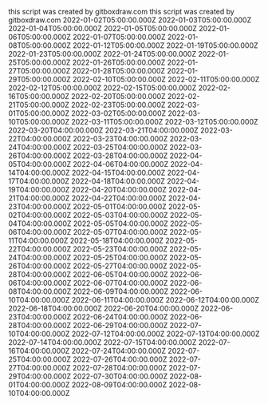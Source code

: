 this script was created by gitboxdraw.com
this script was created by gitboxdraw.com
2022-01-02T05:00:00.000Z
2022-01-03T05:00:00.000Z
2022-01-04T05:00:00.000Z
2022-01-05T05:00:00.000Z
2022-01-06T05:00:00.000Z
2022-01-07T05:00:00.000Z
2022-01-08T05:00:00.000Z
2022-01-12T05:00:00.000Z
2022-01-19T05:00:00.000Z
2022-01-23T05:00:00.000Z
2022-01-24T05:00:00.000Z
2022-01-25T05:00:00.000Z
2022-01-26T05:00:00.000Z
2022-01-27T05:00:00.000Z
2022-01-28T05:00:00.000Z
2022-01-29T05:00:00.000Z
2022-02-10T05:00:00.000Z
2022-02-11T05:00:00.000Z
2022-02-12T05:00:00.000Z
2022-02-15T05:00:00.000Z
2022-02-16T05:00:00.000Z
2022-02-20T05:00:00.000Z
2022-02-21T05:00:00.000Z
2022-02-23T05:00:00.000Z
2022-03-01T05:00:00.000Z
2022-03-02T05:00:00.000Z
2022-03-10T05:00:00.000Z
2022-03-11T05:00:00.000Z
2022-03-12T05:00:00.000Z
2022-03-20T04:00:00.000Z
2022-03-21T04:00:00.000Z
2022-03-22T04:00:00.000Z
2022-03-23T04:00:00.000Z
2022-03-24T04:00:00.000Z
2022-03-25T04:00:00.000Z
2022-03-26T04:00:00.000Z
2022-03-28T04:00:00.000Z
2022-04-05T04:00:00.000Z
2022-04-06T04:00:00.000Z
2022-04-14T04:00:00.000Z
2022-04-15T04:00:00.000Z
2022-04-17T04:00:00.000Z
2022-04-18T04:00:00.000Z
2022-04-19T04:00:00.000Z
2022-04-20T04:00:00.000Z
2022-04-21T04:00:00.000Z
2022-04-22T04:00:00.000Z
2022-04-23T04:00:00.000Z
2022-05-01T04:00:00.000Z
2022-05-02T04:00:00.000Z
2022-05-03T04:00:00.000Z
2022-05-04T04:00:00.000Z
2022-05-05T04:00:00.000Z
2022-05-06T04:00:00.000Z
2022-05-07T04:00:00.000Z
2022-05-11T04:00:00.000Z
2022-05-18T04:00:00.000Z
2022-05-22T04:00:00.000Z
2022-05-23T04:00:00.000Z
2022-05-24T04:00:00.000Z
2022-05-25T04:00:00.000Z
2022-05-26T04:00:00.000Z
2022-05-27T04:00:00.000Z
2022-05-28T04:00:00.000Z
2022-06-05T04:00:00.000Z
2022-06-06T04:00:00.000Z
2022-06-07T04:00:00.000Z
2022-06-08T04:00:00.000Z
2022-06-09T04:00:00.000Z
2022-06-10T04:00:00.000Z
2022-06-11T04:00:00.000Z
2022-06-12T04:00:00.000Z
2022-06-18T04:00:00.000Z
2022-06-20T04:00:00.000Z
2022-06-23T04:00:00.000Z
2022-06-24T04:00:00.000Z
2022-06-28T04:00:00.000Z
2022-06-29T04:00:00.000Z
2022-07-10T04:00:00.000Z
2022-07-12T04:00:00.000Z
2022-07-13T04:00:00.000Z
2022-07-14T04:00:00.000Z
2022-07-15T04:00:00.000Z
2022-07-16T04:00:00.000Z
2022-07-24T04:00:00.000Z
2022-07-25T04:00:00.000Z
2022-07-26T04:00:00.000Z
2022-07-27T04:00:00.000Z
2022-07-28T04:00:00.000Z
2022-07-29T04:00:00.000Z
2022-07-30T04:00:00.000Z
2022-08-01T04:00:00.000Z
2022-08-09T04:00:00.000Z
2022-08-10T04:00:00.000Z
